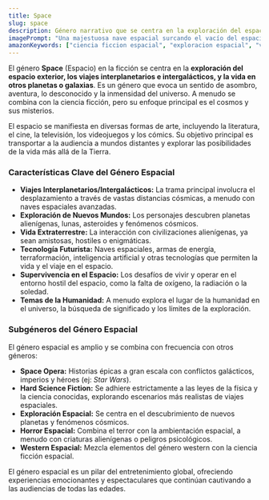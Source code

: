 ```yaml
---
title: Space
slug: space
description: Género narrativo que se centra en la exploración del espacio exterior, viajes interplanetarios e intergalácticos, y la vida en otros planetas. El espacio evoca asombro, aventura y lo desconocido.
imagePrompt: "Una majestuosa nave espacial surcando el vacío del espacio, con estrellas brillantes, nebulosas coloridas y planetas distantes en el fondo. La vista es panorámica y evoca un sentido de asombro y la inmensidad del universo."
amazonKeywords: ["ciencia ficcion espacial", "exploracion espacial", "viajes espaciales", "vida extraterrestre", "astronomia ficcion"]
---
```


El género **Space** (Espacio) en la ficción se centra en la **exploración del espacio exterior, los viajes interplanetarios e intergalácticos, y la vida en otros planetas o galaxias**. Es un género que evoca un sentido de asombro, aventura, lo desconocido y la inmensidad del universo. A menudo se combina con la ciencia ficción, pero su enfoque principal es el cosmos y sus misterios.

El espacio se manifiesta en diversas formas de arte, incluyendo la literatura, el cine, la televisión, los videojuegos y los cómics. Su objetivo principal es transportar a la audiencia a mundos distantes y explorar las posibilidades de la vida más allá de la Tierra.

### Características Clave del Género Espacial

*   **Viajes Interplanetarios/Intergalácticos:** La trama principal involucra el desplazamiento a través de vastas distancias cósmicas, a menudo con naves espaciales avanzadas.
*   **Exploración de Nuevos Mundos:** Los personajes descubren planetas alienígenas, lunas, asteroides y fenómenos cósmicos.
*   **Vida Extraterrestre:** La interacción con civilizaciones alienígenas, ya sean amistosas, hostiles o enigmáticas.
*   **Tecnología Futurista:** Naves espaciales, armas de energía, terraformación, inteligencia artificial y otras tecnologías que permiten la vida y el viaje en el espacio.
*   **Supervivencia en el Espacio:** Los desafíos de vivir y operar en el entorno hostil del espacio, como la falta de oxígeno, la radiación o la soledad.
*   **Temas de la Humanidad:** A menudo explora el lugar de la humanidad en el universo, la búsqueda de significado y los límites de la exploración.

### Subgéneros del Género Espacial

El género espacial es amplio y se combina con frecuencia con otros géneros:

*   **Space Opera:** Historias épicas a gran escala con conflictos galácticos, imperios y héroes (ej: *Star Wars*).
*   **Hard Science Fiction:** Se adhiere estrictamente a las leyes de la física y la ciencia conocidas, explorando escenarios más realistas de viajes espaciales.
*   **Exploración Espacial:** Se centra en el descubrimiento de nuevos planetas y fenómenos cósmicos.
*   **Horror Espacial:** Combina el terror con la ambientación espacial, a menudo con criaturas alienígenas o peligros psicológicos.
*   **Western Espacial:** Mezcla elementos del género western con la ciencia ficción espacial.

El género espacial es un pilar del entretenimiento global, ofreciendo experiencias emocionantes y espectaculares que continúan cautivando a las audiencias de todas las edades.
